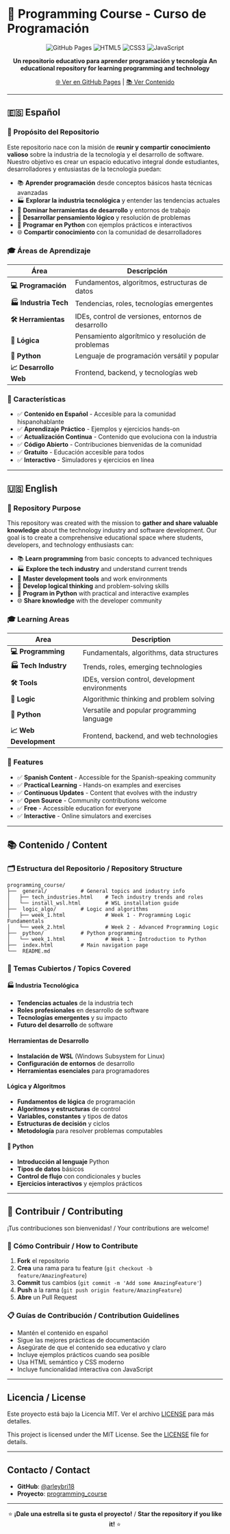 # 🚀 Programming Course - Curso de Programación

<div align="center">

![GitHub Pages](https://img.shields.io/badge/GitHub%20Pages-222222?style=for-the-badge&logo=GitHub%20Pages&logoColor=white)
![HTML5](https://img.shields.io/badge/HTML5-E34F26?style=for-the-badge&logo=html5&logoColor=white)
![CSS3](https://img.shields.io/badge/CSS3-1572B6?style=for-the-badge&logo=css3&logoColor=white)
![JavaScript](https://img.shields.io/badge/JavaScript-F7DF1E?style=for-the-badge&logo=javascript&logoColor=black)

**Un repositorio educativo para aprender programación y tecnología**
**An educational repository for learning programming and technology**

[🌐 Ver en GitHub Pages](https://arleybri18.github.io/programming_course/) | [📚 Ver Contenido](#contenido--content)

</div>

---

## 🇪🇸 Español

### 🎯 Propósito del Repositorio

Este repositorio nace con la misión de **reunir y compartir conocimiento valioso** sobre la industria de la tecnología y el desarrollo de software. Nuestro objetivo es crear un espacio educativo integral donde estudiantes, desarrolladores y entusiastas de la tecnología puedan:

- 📚 **Aprender programación** desde conceptos básicos hasta técnicas avanzadas
- 🏭 **Explorar la industria tecnológica** y entender las tendencias actuales
- 🔧 **Dominar herramientas de desarrollo** y entornos de trabajo
- 🧠 **Desarrollar pensamiento lógico** y resolución de problemas
- 🐍 **Programar en Python** con ejemplos prácticos e interactivos
- 🌐 **Compartir conocimiento** con la comunidad de desarrolladores

### 🎓 Áreas de Aprendizaje

| Área | Descripción |
|------|-------------|
| **💻 Programación** | Fundamentos, algoritmos, estructuras de datos |
| **🏭 Industria Tech** | Tendencias, roles, tecnologías emergentes |
| **🛠️ Herramientas** | IDEs, control de versiones, entornos de desarrollo |
| **🧮 Lógica** | Pensamiento algorítmico y resolución de problemas |
| **🐍 Python** | Lenguaje de programación versátil y popular |
| **📈 Desarrollo Web** | Frontend, backend, y tecnologías web |

### 🚀 Características

- ✅ **Contenido en Español** - Accesible para la comunidad hispanohablante
- ✅ **Aprendizaje Práctico** - Ejemplos y ejercicios hands-on
- ✅ **Actualización Continua** - Contenido que evoluciona con la industria
- ✅ **Código Abierto** - Contribuciones bienvenidas de la comunidad
- ✅ **Gratuito** - Educación accesible para todos
- ✅ **Interactivo** - Simuladores y ejercicios en línea

---

## 🇺🇸 English

### 🎯 Repository Purpose

This repository was created with the mission to **gather and share valuable knowledge** about the technology industry and software development. Our goal is to create a comprehensive educational space where students, developers, and technology enthusiasts can:

- 📚 **Learn programming** from basic concepts to advanced techniques
- 🏭 **Explore the tech industry** and understand current trends
- 🔧 **Master development tools** and work environments
- 🧠 **Develop logical thinking** and problem-solving skills
- 🐍 **Program in Python** with practical and interactive examples
- 🌐 **Share knowledge** with the developer community

### 🎓 Learning Areas

| Area | Description |
|------|-------------|
| **💻 Programming** | Fundamentals, algorithms, data structures |
| **🏭 Tech Industry** | Trends, roles, emerging technologies |
| **🛠️ Tools** | IDEs, version control, development environments |
| **🧮 Logic** | Algorithmic thinking and problem solving |
| **🐍 Python** | Versatile and popular programming language |
| **📈 Web Development** | Frontend, backend, and web technologies |

### 🚀 Features

- ✅ **Spanish Content** - Accessible for the Spanish-speaking community
- ✅ **Practical Learning** - Hands-on examples and exercises
- ✅ **Continuous Updates** - Content that evolves with the industry
- ✅ **Open Source** - Community contributions welcome
- ✅ **Free** - Accessible education for everyone
- ✅ **Interactive** - Online simulators and exercises

---

## 📚 Contenido / Content

### 🗂️ Estructura del Repositorio / Repository Structure

```
programming_course/
├──  general/           # General topics and industry info
│   ├── tech_industries.html    # Tech industry trends and roles
│   └── install_wsl.html        # WSL installation guide
├──  logic_algo/        # Logic and algorithms
│   ├── week_1.html             # Week 1 - Programming Logic Fundamentals
│   └── week_2.html             # Week 2 - Advanced Programming Logic
├──  python/            # Python programming
│   └── week_1.html             # Week 1 - Introduction to Python
├──  index.html         # Main navigation page
└──  README.md
```

### 🎯 Temas Cubiertos / Topics Covered

#### 🏭 **Industria Tecnológica**
- **Tendencias actuales** de la industria tech
- **Roles profesionales** en desarrollo de software
- **Tecnologías emergentes** y su impacto
- **Futuro del desarrollo** de software

#### ️ **Herramientas de Desarrollo**
- **Instalación de WSL** (Windows Subsystem for Linux)
- **Configuración de entornos** de desarrollo
- **Herramientas esenciales** para programadores

####  **Lógica y Algoritmos**
- **Fundamentos de lógica** de programación
- **Algoritmos y estructuras** de control
- **Variables, constantes** y tipos de datos
- **Estructuras de decisión** y ciclos
- **Metodología** para resolver problemas computables

#### 🐍 **Python**
- **Introducción al lenguaje** Python
- **Tipos de datos** básicos
- **Control de flujo** con condicionales y bucles
- **Ejercicios interactivos** y ejemplos prácticos

---

## 🤝 Contribuir / Contributing

¡Tus contribuciones son bienvenidas! / Your contributions are welcome!

### 📝 Cómo Contribuir / How to Contribute

1. **Fork** el repositorio
2. **Crea** una rama para tu feature (`git checkout -b feature/AmazingFeature`)
3. **Commit** tus cambios (`git commit -m 'Add some AmazingFeature'`)
4. **Push** a la rama (`git push origin feature/AmazingFeature`)
5. **Abre** un Pull Request

### 📋 Guías de Contribución / Contribution Guidelines

- Mantén el contenido en español
- Sigue las mejores prácticas de documentación
- Asegúrate de que el contenido sea educativo y claro
- Incluye ejemplos prácticos cuando sea posible
- Usa HTML semántico y CSS moderno
- Incluye funcionalidad interactiva con JavaScript

---

##  Licencia / License

Este proyecto está bajo la Licencia MIT. Ver el archivo [LICENSE](LICENSE) para más detalles.

This project is licensed under the MIT License. See the [LICENSE](LICENSE) file for details.

---

##  Contacto / Contact

- **GitHub**: [@arleybri18](https://github.com/arleybri18)
- **Proyecto**: [programming_course](https://github.com/arleybri18/programming_course)

---

<div align="center">

⭐ **¡Dale una estrella si te gusta el proyecto!** / **Star the repository if you like it!** ⭐

</div>
